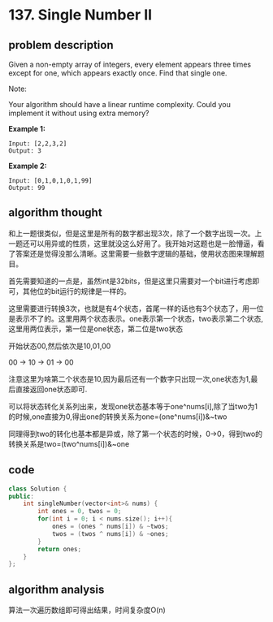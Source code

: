 # 137. Single Number II

## problem description

Given a non-empty array of integers, every element appears three times except for one, which appears exactly once. Find that single one.

Note:

Your algorithm should have a linear runtime complexity. Could you implement it without using extra memory?

**Example 1:**

```text
Input: [2,2,3,2]
Output: 3
```

**Example 2:**

```text
Input: [0,1,0,1,0,1,99]
Output: 99
```

## algorithm thought

和上一题很类似，但是这里是所有的数字都出现3次，除了一个数字出现一次。上一题还可以用异或的性质，这里就没这么好用了。我开始对这题也是一脸懵逼，看了答案还是觉得没那么清晰。这里需要一些数字逻辑的基础，使用状态图来理解题目。

首先需要知道的一点是，虽然int是32bits，但是这里只需要对一个bit进行考虑即可，其他位的bit运行的规律是一样的。

这里需要进行转换3次，也就是有4个状态，首尾一样的话也有3个状态了，用一位是表示不了的。这里用两个状态表示。one表示第一个状态，two表示第二个状态,这里用两位表示，第一位是one状态，第二位是two状态

开始状态00,然后依次是10,01,00

00 -> 10 -> 01 -> 00

注意这里为啥第二个状态是10,因为最后还有一个数字只出现一次,one状态为1,最后直接返回one状态即可.

可以将状态转化关系列出来，发现one状态基本等于one^nums[i],除了当two为1的时候,one直接为0,得出one的转换关系为one=(one\^nums[i])&~two

同理得到two的转化也基本都是异或，除了第一个状态的时候，0->0，得到two的转换关系是two=(two\^nums[i])&~one

## code

```c++
class Solution {
public:
    int singleNumber(vector<int>& nums) {
        int ones = 0, twos = 0;
        for(int i = 0; i < nums.size(); i++){
            ones = (ones ^ nums[i]) & ~twos;
            twos = (twos ^ nums[i]) & ~ones;
        }
        return ones;
    }
};
```

## algorithm analysis

算法一次遍历数组即可得出结果，时间复杂度O(n)
